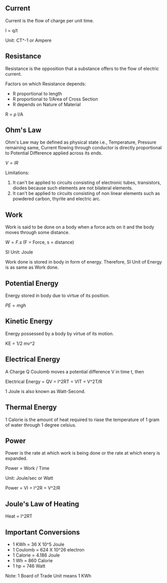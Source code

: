 ## Current

Current is the flow of charge per unit time. 

I = q/t

Unit: CT^-1 or Ampere

## Resistance 

Resistance is the opposition that a substance offers to the flow of electric current. 

Factors on which Resistance depends: 

* R proportional to length
* R proportional to 1/Area of Cross Section
* R depends on Nature of Material

R = ρ l/A

## Ohm's Law

Ohm's Law may be defined as physical state i.e., Temperature, Pressure remaining same, Current flowing through conductor is directly proportional to Potential Difference applied across its ends.

$V = IR$

Limitations: 

1. It can't be applied to circuits consisting of electronic tubes, transistors, diodes because such elements are not bilateral elements.
2. It can't be applied to circuits consisting of non linear elements such as powdered carbon, thyrite and electric arc.

## Work

Work is said to be done on a body when a force acts on it and the body moves through some distance. 

$W = F.s$   (F = Force, s = distance)

SI Unit: Joule

Work done is stored in body in form of energy. Therefore, SI Unit of Energy is as same as Work done. 

## Potential Energy

Energy stored in body due to virtue of its position. 

$PE = mgh$

## Kinetic Energy

Energy possessed by a body by virtue of its motion. 

KE = 1/2 mv^2

## Electrical Energy

A Charge Q Coulomb moves a potential difference V in time t, then 

Electrical Energy = QV = I^2RT = VIT = V^2T/R

1 Joule is also known as Watt-Second. 

## Thermal Energy

1 Calorie is the amount of heat required to riase the temperature of 1 gram of water through 1 degree celsius. 

## Power

Power is the rate at which work is being done or the rate at which enery is expanded. 

Power = Work / Time

Unit: Joule/sec or Watt

Power = VI = I^2R = V^2/R

## Joule's Law of Heating

Heat = I^2RT







## Important Conversions

* 1 KWh = 36 X 10^5 Joule
* 1 Coulomb = 624 X 10^26 electron
* 1 Calorie = 4.186 Joule
* 1 Wh = 860 Calorie
* 1 hp = 746 Watt

Note: 1 Board of Trade Unit means 1 KWh
